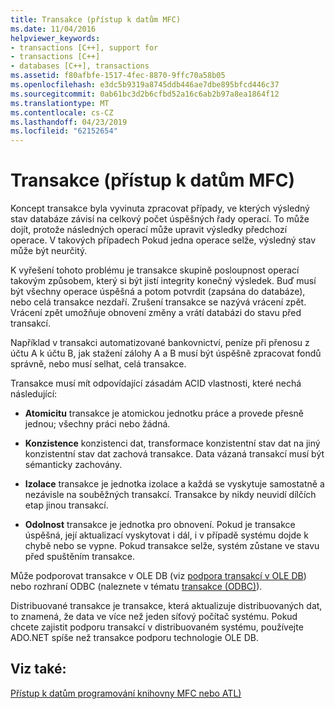 ```yaml
---
title: Transakce (přístup k datům MFC)
ms.date: 11/04/2016
helpviewer_keywords:
- transactions [C++], support for
- transactions [C++]
- databases [C++], transactions
ms.assetid: f80afbfe-1517-4fec-8870-9ffc70a58b05
ms.openlocfilehash: e3dc5b9319a8745ddb446ae7dbe895bfcd446c37
ms.sourcegitcommit: 0ab61bc3d2b6cfbd52a16c6ab2b97a8ea1864f12
ms.translationtype: MT
ms.contentlocale: cs-CZ
ms.lasthandoff: 04/23/2019
ms.locfileid: "62152654"
---
```

# <a name="transactions--mfc-data-access"></a>Transakce (přístup k datům MFC)

Koncept transakce byla vyvinuta zpracovat případy, ve kterých výsledný stav databáze závisí na celkový počet úspěšných řady operací. To může dojít, protože následných operací může upravit výsledky předchozí operace. V takových případech Pokud jedna operace selže, výsledný stav může být neurčitý.

K vyřešení tohoto problému je transakce skupině posloupnost operací takovým způsobem, který si být jistí integrity konečný výsledek. Buď musí být všechny operace úspěšná a potom potvrdit (zapsána do databáze), nebo celá transakce nezdaří. Zrušení transakce se nazývá vrácení zpět. Vrácení zpět umožňuje obnovení změny a vrátí databázi do stavu před transakcí.

Například v transakci automatizované bankovnictví, peníze při přenosu z účtu A k účtu B, jak stažení zálohy A a B musí být úspěšně zpracovat fondů správně, nebo musí selhat, celá transakce.

Transakce musí mít odpovídající zásadám ACID vlastnosti, které nechá následující:

- **Atomicitu** transakce je atomickou jednotku práce a provede přesně jednou; všechny práci nebo žádná.

- **Konzistence** konzistenci dat, transformace konzistentní stav dat na jiný konzistentní stav dat zachová transakce. Data vázaná transakcí musí být sémanticky zachovány.

- **Izolace** transakce je jednotka izolace a každá se vyskytuje samostatně a nezávisle na souběžných transakcí. Transakce by nikdy neuvidí dílčích etap jinou transakcí.

- **Odolnost** transakce je jednotka pro obnovení. Pokud je transakce úspěšná, její aktualizací vyskytovat i dál, i v případě systému dojde k chybě nebo se vypne. Pokud transakce selže, systém zůstane ve stavu před spuštěním transakce.

Může podporovat transakce v OLE DB (viz [podpora transakcí v OLE DB](../data/oledb/supporting-transactions-in-ole-db.md)) nebo rozhraní ODBC (naleznete v tématu [transakce (ODBC)](../data/odbc/transaction-odbc.md)).

Distribuované transakce je transakce, která aktualizuje distribuovaných dat, to znamená, že data ve více než jeden síťový počítač systému. Pokud chcete zajistit podporu transakcí v distribuovaném systému, používejte ADO.NET spíše než transakce podporu technologie OLE DB.

## <a name="see-also"></a>Viz také:

[Přístup k datům programování knihovny MFC nebo ATL)](../data/data-access-programming-mfc-atl.md)